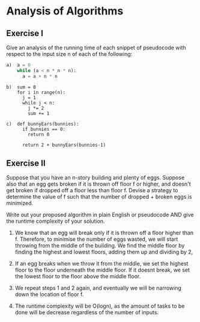 # Analysis of Algorithms

## Exercise I

Give an analysis of the running time of each snippet of
pseudocode with respect to the input size n of each of the following:

```python
a)  a = 0
    while (a < n * n * n):
      a = a + n * n
```

```
b)  sum = 0
    for i in range(n):
      j = 1
      while j < n:
        j *= 2
        sum += 1
```

```
c)  def bunnyEars(bunnies):
      if bunnies == 0:
        return 0

      return 2 + bunnyEars(bunnies-1)
```

## Exercise II

Suppose that you have an n-story building and plenty of eggs. Suppose also that an egg gets broken if it is thrown off floor f or higher, and doesn't get broken if dropped off a floor less than floor f. Devise a strategy to determine the value of f such that the number of dropped + broken eggs is minimized.

Write out your proposed algorithm in plain English or pseudocode AND give the runtime complexity of your solution.

1. We know that an egg will break only if it is thrown off a floor higher than f. Therefore, to minimise the number of eggs wasted, we will start throwing from the middle of the building. We find the middle floor by finding the highest and lowest floors, adding them up and dividing by 2,

2. If an egg breaks when we throw it from the middle, we set the highest floor to the floor underneath the middle floor. If it doesnt break, we set the lowest floor to the floor above the middle floor.

3. We repeat steps 1 and 2 again, and eventually we will be narrowing down the location of floor f.

4. The runtime complexity will be O(logn), as the amount of tasks to be done will be decrease regardless of the number of inputs.
